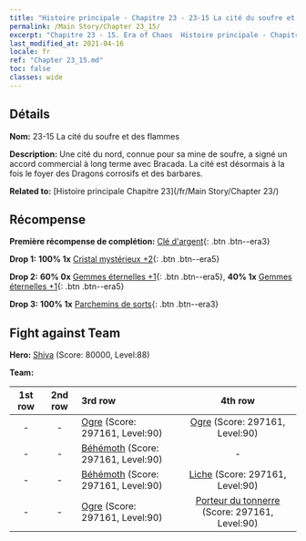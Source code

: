 ```yaml
---
title: "Histoire principale - Chapitre 23 - 23-15 La cité du soufre et des flammes"
permalink: /Main Story/Chapter 23_15/
excerpt: "Chapitre 23 - 15. Era of Chaos  Histoire principale - Chapitre 23_15. 23-15 La cité du soufre et des flammes"
last_modified_at: 2021-04-16
locale: fr
ref: "Chapter 23_15.md"
toc: false
classes: wide
---
```


## Détails

 **Nom:** 23-15 La cité du soufre et des flammes

 **Description:** Une cité du nord, connue pour sa mine de soufre, a signé un accord commercial à long terme avec Bracada. La cité est désormais à la fois le foyer des Dragons corrosifs et des barbares.

 **Related to:** [Histoire principale Chapitre 23](/fr/Main Story/Chapter 23/)

## Récompense

 **Première récompense de complétion:** [Clé d'argent](/fr/Items/con_693/){: .btn .btn--era3}

 **Drop 1:** **100% 1x** [Cristal mystérieux +2](/fr/Items/mat_80/){: .btn .btn--era5}

 **Drop 2:** **60% 0x** [Gemmes éternelles +1](/fr/Items/mat_72/){: .btn .btn--era5}, **40% 1x** [Gemmes éternelles +1](/fr/Items/mat_72/){: .btn .btn--era5}

 **Drop 3:** **100% 1x** [Parchemins de sorts](/fr/Items/con_694/){: .btn .btn--era3}


## Fight against Team
 **Hero:** [Shiva](/fr/heroes/Shiva/) (Score: 80000, Level:88)

 **Team:**


  | 1st row | 2nd row | 3rd row | 4th row |
  |:----:|:----:|:----|:----:|
  | - | - | [Ogre](/fr/units/Ogre/) (Score: 297161, Level:90)  | [Ogre](/fr/units/Ogre/) (Score: 297161, Level:90)  |
  | - | - | [Béhémoth](/fr/units/Behemoth/) (Score: 297161, Level:90)  | - |
  | - | - | [Béhémoth](/fr/units/Behemoth/) (Score: 297161, Level:90)  | [Liche](/fr/units/Lich/) (Score: 297161, Level:90)  |
  | - | - | [Ogre](/fr/units/Ogre/) (Score: 297161, Level:90)  | [Porteur du tonnerre](/fr/units/Stormbringer/) (Score: 297161, Level:90)  |


